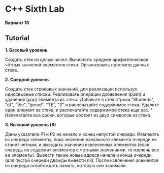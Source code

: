 # C++ Sixth Lab
**Вариант 18**

## Tutorial
**1. Базовый уровень**

Создать стек из целых чисел. Вычислить среднее арифметическое чётных значений элементов стека. Организовать просмотр данных стека.
    
**2. Средний уровень**

Создать стек строковых значений, для реализации используя односвызные списки. Реализовать операции добавления (push) и удаления (pop) элемента из стека. Добавьте в стек строки "Students", "of", "the", "groud", "TE", "3" и распечатайте  содержимое стека. Удалите один элемент из стека, и распечатайте содержимое стека еще раз. * Напечатайте все сроки, которые состоят  из двух символов из стека.

**3. Высокий уровень (8)**

Даны указатели P1 и P2 на начало и конец непустой очереди. Извлекать из очереди элементы, пока значение начального элемента очереди не станет четным, и выводить значения извлеченных элементов (если очередь не содержит элементов с четными значениями, то извлечь все ее элементы). Вывести также новые адреса начала и конца очереди (для пустой очереди дважды вывести nil). После извлечения элементов из очереди освобождать память, которую они занимали.
